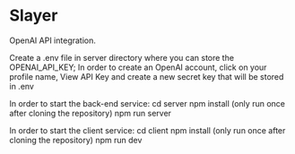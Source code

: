 # Slayer

OpenAI API integration.

Create a .env file in server directory where you can store the OPENAI_API_KEY; In order to create an OpenAI account, click on your profile name, View API Key and create a new secret key that will be stored in .env

In order to start the back-end service:
cd server
npm install (only run once after cloning the repository)
npm run server

In order to start the client service:
cd client
npm install (only run once after cloning the repository)
npm run dev
